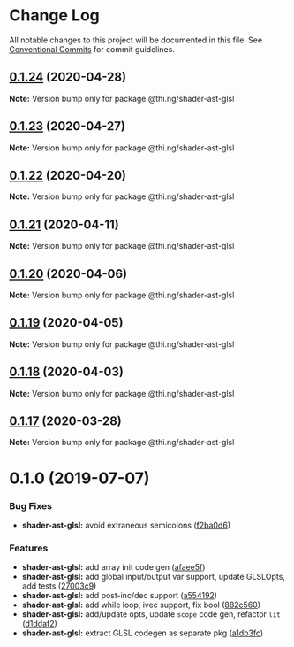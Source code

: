 # Change Log

All notable changes to this project will be documented in this file.
See [Conventional Commits](https://conventionalcommits.org) for commit guidelines.

## [0.1.24](https://github.com/thi-ng/umbrella/compare/@thi.ng/shader-ast-glsl@0.1.23...@thi.ng/shader-ast-glsl@0.1.24) (2020-04-28)

**Note:** Version bump only for package @thi.ng/shader-ast-glsl





## [0.1.23](https://github.com/thi-ng/umbrella/compare/@thi.ng/shader-ast-glsl@0.1.22...@thi.ng/shader-ast-glsl@0.1.23) (2020-04-27)

**Note:** Version bump only for package @thi.ng/shader-ast-glsl





## [0.1.22](https://github.com/thi-ng/umbrella/compare/@thi.ng/shader-ast-glsl@0.1.21...@thi.ng/shader-ast-glsl@0.1.22) (2020-04-20)

**Note:** Version bump only for package @thi.ng/shader-ast-glsl





## [0.1.21](https://github.com/thi-ng/umbrella/compare/@thi.ng/shader-ast-glsl@0.1.20...@thi.ng/shader-ast-glsl@0.1.21) (2020-04-11)

**Note:** Version bump only for package @thi.ng/shader-ast-glsl





## [0.1.20](https://github.com/thi-ng/umbrella/compare/@thi.ng/shader-ast-glsl@0.1.19...@thi.ng/shader-ast-glsl@0.1.20) (2020-04-06)

**Note:** Version bump only for package @thi.ng/shader-ast-glsl





## [0.1.19](https://github.com/thi-ng/umbrella/compare/@thi.ng/shader-ast-glsl@0.1.18...@thi.ng/shader-ast-glsl@0.1.19) (2020-04-05)

**Note:** Version bump only for package @thi.ng/shader-ast-glsl





## [0.1.18](https://github.com/thi-ng/umbrella/compare/@thi.ng/shader-ast-glsl@0.1.17...@thi.ng/shader-ast-glsl@0.1.18) (2020-04-03)

**Note:** Version bump only for package @thi.ng/shader-ast-glsl





## [0.1.17](https://github.com/thi-ng/umbrella/compare/@thi.ng/shader-ast-glsl@0.1.16...@thi.ng/shader-ast-glsl@0.1.17) (2020-03-28)

**Note:** Version bump only for package @thi.ng/shader-ast-glsl





# 0.1.0 (2019-07-07)

### Bug Fixes

* **shader-ast-glsl:** avoid extraneous semicolons ([f2ba0d6](https://github.com/thi-ng/umbrella/commit/f2ba0d6))

### Features

* **shader-ast-glsl:** add array init code gen ([afaee5f](https://github.com/thi-ng/umbrella/commit/afaee5f))
* **shader-ast-glsl:** add global input/output var support, update GLSLOpts, add tests ([27003c9](https://github.com/thi-ng/umbrella/commit/27003c9))
* **shader-ast-glsl:** add post-inc/dec support ([a554192](https://github.com/thi-ng/umbrella/commit/a554192))
* **shader-ast-glsl:** add while loop, ivec support, fix bool ([882c560](https://github.com/thi-ng/umbrella/commit/882c560))
* **shader-ast-glsl:** add/update opts, update `scope` code gen, refactor `lit` ([d1ddaf2](https://github.com/thi-ng/umbrella/commit/d1ddaf2))
* **shader-ast-glsl:** extract GLSL codegen as separate pkg ([a1db3fc](https://github.com/thi-ng/umbrella/commit/a1db3fc))
